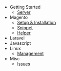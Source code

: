 - Getting Started
    - [Server](/welcome)
- Magento
    - [Setup & Installation](/magento)
    - [Snippet](/magento/snippet)
    - [Helper](/magento/helper)
- Laravel
- Javascript
- Linux
    - [Management](/linux)
- Misc
    - [Issues](/issues)
  